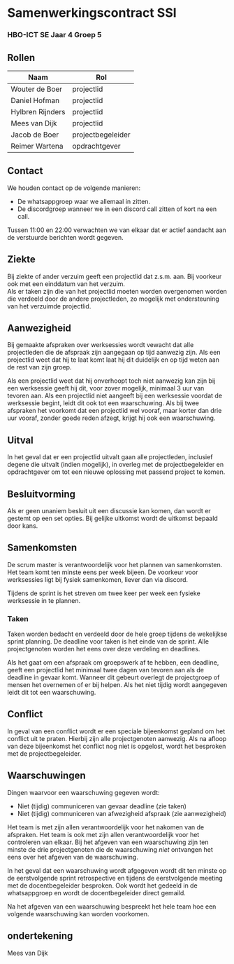 # Samenwerkingscontract SSI

### HBO-ICT SE Jaar 4 Groep 5

## Rollen

| Naam             | Rol               |
| ---------------- | ----------------- |
| Wouter de Boer   | projectlid        |
| Daniel Hofman    | projectlid        |
| Hylbren Rijnders | projectlid        |
| Mees van Dijk    | projectlid        |
| Jacob de Boer    | projectbegeleider |
| Reimer Wartena   | opdrachtgever     |

## Contact

We houden contact op de volgende manieren:

- De whatsappgroep waar we allemaal in zitten.
- De discordgroep wanneer we in een discord call zitten of kort na een call.

Tussen 11:00 en 22:00 verwachten we van elkaar dat er actief aandacht aan de
verstuurde berichten wordt gegeven.

## Ziekte

Bij ziekte of ander verzuim geeft een projectlid dat z.s.m. aan. Bij voorkeur
ook met een einddatum van het verzuim.  
Als er taken zijn die van het projectlid moeten worden overgenomen worden die
verdeeld door de andere projectleden, zo mogelijk met ondersteuning van het
verzuimde projectlid.

## Aanwezigheid

Bij gemaakte afspraken over werksessies wordt vewacht dat alle projectleden die
de afspraak zijn aangegaan op tijd aanwezig zijn. Als een projectlid weet dat
hij te laat komt laat hij dit duidelijk en op tijd weten aan de rest van zijn
groep.

Als een projectlid weet dat hij onverhoopt toch niet aanwezig kan zijn bij een
werksessie geeft hij dit, voor zover mogelijk, minimaal 3 uur van tevoren aan.
Als een projectlid niet aangeeft bij een werksessie voordat de werksessie
begint, leidt dit ook tot een waarschuwing. Als bij twee afspraken het voorkomt
dat een projectlid wel vooraf, maar korter dan drie uur vooraf, zonder goede
reden afzegt, krijgt hij ook een waarschuwing.

## Uitval

In het geval dat er een projectlid uitvalt gaan alle projectleden, inclusief
degene die uitvalt (indien mogelijk), in overleg met de projectbegeleider en
opdrachtgever om tot een nieuwe oplossing met passend project te komen.

## Besluitvorming

Als er geen unaniem besluit uit een discussie kan komen, dan wordt er gestemt op
een set opties. Bij gelijke uitkomst wordt de uitkomst bepaald door kans.

## Samenkomsten

De scrum master is verantwoordelijk voor het plannen van samenkomsten. Het team
komt ten minste eens per week bijeen. De voorkeur voor werksessies ligt bij
fysiek samenkomen, liever dan via discord.

Tijdens de sprint is het streven om twee keer per week een fysieke werksessie in
te plannen.

### Taken

Taken worden bedacht en verdeeld door de hele groep tijdens de wekelijkse sprint
planning. De deadline voor taken is het einde van de sprint. Alle projectgenoten
worden het eens over deze verdeling en deadlines.

Als het gaat om een afspraak om groepswerk af te hebben, een deadline, geeft een
projectlid het minimaal twee dagen van tevoren aan als de deadline in gevaar
komt. Wanneer dit gebeurt overlegt de projectgroep of mensen het overnemen of er
bij helpen. Als het niet tijdig wordt aangegeven leidt dit tot een waarschuwing.

## Conflict

In geval van een conflict wordt er een speciale bijeenkomst gepland om het
conflict uit te praten. Hierbij zijn alle projectgenoten aanwezig. Als na afloop
van deze bijeenkomst het conflict nog niet is opgelost, wordt het besproken met
de projectbegeleider.

## Waarschuwingen

Dingen waarvoor een waarschuwing gegeven wordt:

- Niet (tijdig) communiceren van gevaar deadline (zie taken)
- Niet (tijdig) communiceren van afwezigheid afspraak (zie aanwezigheid)

Het team is met zijn allen verantwoordelijk voor het nakomen van de afspraken.
Het team is ook met zijn allen verantwoordelijk voor het controleren van elkaar.
Bij het afgeven van een waarschuwing zijn ten minste de drie projectgenoten die
de waarschuwing _niet_ ontvangen het eens over het afgeven van de waarschuwing.

In het geval dat een waarschuwing wordt afgegeven wordt dit ten minste op de
eerstvolgende sprint retrospective en tijdens de eerstvolgende meeting met de
docentbegeleider besproken. Ook wordt het gedeeld in de whatsappgroep en wordt
de docentbegeleider direct gemaild.

Na het afgeven van een waarschuwing bespreekt het hele team hoe een volgende
waarschuwing kan worden voorkomen.

## ondertekening

Mees van Dijk
